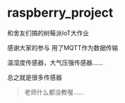 # raspberry_project
和舍友们搞的树莓派IoT大作业

感谢大家的参与
用了MQTT作为数据传输

温湿度传感器，大气压强传感器……

总之就是很多传感器

>老师什么都没教喔……
